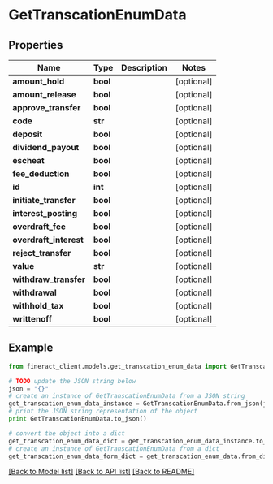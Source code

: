# GetTranscationEnumData


## Properties

Name | Type | Description | Notes
------------ | ------------- | ------------- | -------------
**amount_hold** | **bool** |  | [optional] 
**amount_release** | **bool** |  | [optional] 
**approve_transfer** | **bool** |  | [optional] 
**code** | **str** |  | [optional] 
**deposit** | **bool** |  | [optional] 
**dividend_payout** | **bool** |  | [optional] 
**escheat** | **bool** |  | [optional] 
**fee_deduction** | **bool** |  | [optional] 
**id** | **int** |  | [optional] 
**initiate_transfer** | **bool** |  | [optional] 
**interest_posting** | **bool** |  | [optional] 
**overdraft_fee** | **bool** |  | [optional] 
**overdraft_interest** | **bool** |  | [optional] 
**reject_transfer** | **bool** |  | [optional] 
**value** | **str** |  | [optional] 
**withdraw_transfer** | **bool** |  | [optional] 
**withdrawal** | **bool** |  | [optional] 
**withhold_tax** | **bool** |  | [optional] 
**writtenoff** | **bool** |  | [optional] 

## Example

```python
from fineract_client.models.get_transcation_enum_data import GetTranscationEnumData

# TODO update the JSON string below
json = "{}"
# create an instance of GetTranscationEnumData from a JSON string
get_transcation_enum_data_instance = GetTranscationEnumData.from_json(json)
# print the JSON string representation of the object
print GetTranscationEnumData.to_json()

# convert the object into a dict
get_transcation_enum_data_dict = get_transcation_enum_data_instance.to_dict()
# create an instance of GetTranscationEnumData from a dict
get_transcation_enum_data_form_dict = get_transcation_enum_data.from_dict(get_transcation_enum_data_dict)
```
[[Back to Model list]](../README.md#documentation-for-models) [[Back to API list]](../README.md#documentation-for-api-endpoints) [[Back to README]](../README.md)


